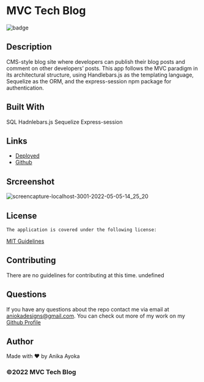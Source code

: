 # MVC Tech Blog

 ![badge](https://img.shields.io/badge/license-MIT-blue)
    

  ## Description
  CMS-style blog site where developers can publish their blog posts and comment on other developers’ posts. This app follows the MVC paradigm in its architectural structure, using Handlebars.js as the templating language, Sequelize as the ORM, and the express-session npm package for authentication.



  ## Built With

  SQL
  Hadnlebars.js
  Sequelize
  Express-session

  ## Links

  * [Deployed](https://floating-shelf-93264.herokuapp.com)
  * [Github](https://github.com/anikayoka/takeit-notes)
  
  ## Srcreenshot
  
  ![screencapture-localhost-3001-2022-05-05-14_25_20](https://user-images.githubusercontent.com/88905488/166995538-39a3ea2d-0b3a-4faf-aa61-09b182234dd9.png)
  
  
  ## License
    The application is covered under the following license:
      
  [MIT Guidelines](https://choosealicense.com/licenses/)
      
  ## Contributing

  There are no guidelines for contributing at this time. undefined

  ## Questions

  If you have any questions about the repo contact me via email at aniokadesigns@gmail.com. You can check out more of my work on my [Github Profile](https://github.com/anikayoka)

  ## Author

  Made with ❤️ by Anika Ayoka
  
  ### ©️2022 MVC Tech Blog